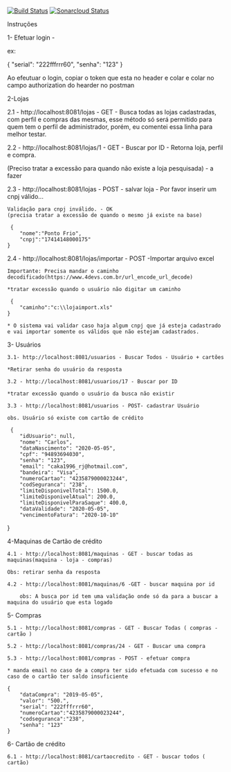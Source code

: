 [![Build Status](https://travis-ci.com/Carlos-Lopes1985/cartaocreditousuario.svg?token=rWDx79qT2YUj9trohyEC&branch=master)](https://travis-ci.com/github/Carlos-Lopes1985/cartaocreditousuario)
[![Sonarcloud Status](https://sonarcloud.io/api/project_badges/measure?project=br.com%3Acartaocredito&metric=alert_status)](https://sonarcloud.io/dashboard?id=br.com%3Acartaocredito) 

Instruções 

1- Efetuar login - 

ex:

{
    "serial": "222fffrrr60",
    "senha": "123"
}

Ao efeutuar o login, copiar o token que esta no header e colar e colar no campo authorization do hearder no postman

2-Lojas

2.1 - http://localhost:8081/lojas - GET - Busca todas as lojas cadastradas, com perfil e compras das mesmas, esse método só será permitido para quem tem o 
perfil de administrador, porém, eu comentei essa linha para melhor testar.

2.2 - http://localhost:8081/lojas/1 - GET - Buscar por ID - Retorna loja, perfil e compra.

(Preciso tratar a excessão para quando não existe a loja pesquisada) - a fazer

2.3 - http://localhost:8081/lojas - POST - salvar loja - Por favor inserir um cnpj válido...

	Validação para cnpj inválido. - OK
	(precisa tratar a excessão de quando o mesmo já existe na base)

	 {
		"nome":"Ponto Frio",
		"cnpj":"17414148000175"
	}

2.4 - http://localhost:8081/lojas/importar - POST -Importar arquivo excel
	
	Importante: Precisa mandar o caminho decodificado(https://www.4devs.com.br/url_encode_url_decode)
	
	*tratar excessão quando o usuário não digitar um caminho
	
	 {
		"caminho":"c:\\lojaimport.xls"
	}

	* O sistema vai validar caso haja algum cnpj que já esteja cadastrado e vai importar somente os válidos que não estejam cadastrados.
	
3- Usuários

	3.1- http://localhost:8081/usuarios - Buscar Todos - Usuário + cartões 

	*Retirar senha do usuário da resposta
	
	3.2 - http://localhost:8081/usuarios/17 - Buscar por ID
	
	*tratar excessão quando o usuário da busca não existir
	
	3.3 - http://localhost:8081/usuarios - POST- cadastrar Usuário 
	
	obs. Usuário só existe com cartão de crédito
	
	 {
        "idUsuario": null,
        "nome": "Carlos",
        "dataNascimento": "2020-05-05",
        "cpf": "94893694030",
        "senha": "123",
        "email": "caka1996_rj@hotmail.com",
		"bandeira": "Visa",
        "numeroCartao": "4235879000023244",
        "codSeguranca": "238",
        "limiteDisponivelTotal": 1500.0,
        "limiteDisponivelAtual": 200.0,
        "limiteDisponivelParaSaque": 400.0,
        "dataValidade": "2020-05-05",
        "vencimentoFatura": "2020-10-10"
 }
 
 4-Maquinas de Cartão de crédito
	
	4.1 - http://localhost:8081/maquinas - GET - buscar todas as maquinas(maquina - loja - compras)
	
	Obs: retirar senha da resposta
	
	4.2 - http://localhost:8081/maquinas/6 -GET - buscar maquina por id 
	
		obs: A busca por id tem uma validação onde só da para a buscar a maquina do usuário que esta logado
		
5- Compras 
	
	5.1 - http://localhost:8081/compras - GET - Buscar Todas ( compras - cartão )
	
	5.2 - http://localhost:8081/compras/24 - GET - Buscar uma compra 
	
	5.3 - http://localhost:8081/compras - POST - efetuar compra
	
	* manda email no caso de a compra ter sido efetuada com sucesso e no caso de o cartão ter saldo insuficiente

    {
    	"dataCompra": "2019-05-05",
    	"valor": "500.",
    	"serial": "222fffrrr60",
    	"numeroCartao":"4235879000023244",
    	"codseguranca":"238",
    	"senha": "123"
    }
	
6- Cartão de crédito

	6.1 - http://localhost:8081/cartaocredito - GET - buscar todos ( cartão)
	

